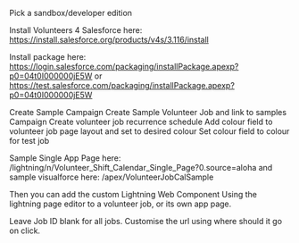 Pick a sandbox/developer edition

Install Volunteers 4 Salesforce here:
https://install.salesforce.org/products/v4s/3.116/install

Install package here:
https://login.salesforce.com/packaging/installPackage.apexp?p0=04t0I000000jE5W
or 
https://test.salesforce.com/packaging/installPackage.apexp?p0=04t0I000000jE5W

Create Sample Campaign
Create Sample Volunteer Job and link to samples Campaign
Create volunteer job recurrence schedule
Add colour field to volunteer job page layout and set to desired colour
Set colour field to colour for test job

Sample Single App Page here:
/lightning/n/Volunteer_Shift_Calendar_Single_Page?0.source=aloha
and sample visualforce here:
/apex/VolunteerJobCalSample


Then you can add the custom Lightning Web Component Using the lightning page editor to a volunteer job, or its own app page.

Leave Job ID blank for all jobs.
Customise the url using where should it go on click. 
